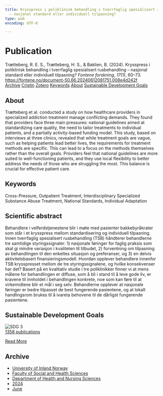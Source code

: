 ```yaml
---
title: Krysspress i poliklinisk behandling i tverrfaglig spesialisert rusbehandling
  – nasjonal standard eller individuell tilpasning?
type: pub
encoding: UTF-8

---
```

<h1>Publication</h1>
<article id="csl-bib-container-VZ3M8GCI" class="csl-bib-container">
  <div class="csl-bib-body"> <div class="csl-entry">Trætteberg, R. E. S., Trætteberg, H. S., &#38; Baklien, B. (2024). Krysspress i poliklinisk behandling i tverrfaglig spesialisert rusbehandling – nasjonal standard eller individuell tilpasning? <i>Fontene forskning</i>, <i>17</i>(1), 60–73. <a href="https://fontene.no/document-50.66.20240612081751.008e4d242f">https://fontene.no/document-50.66.20240612081751.008e4d242f</a></div> </div>
  <div class="csl-bib-buttons">
    <a href="#taxonomy-article-VZ3M8GCI" alt="archive" class="csl-bib-button">Archive</a>
    <a href="https://app.cristin.no/results/show.jsf?id=2274203" alt="Cristin" class="csl-bib-button">Cristin</a>
    <a href="http://zotero.org/groups/5881554/items/VZ3M8GCI" alt="Zotero" class="csl-bib-button">Zotero</a>
    <a href="#keywords-article-VZ3M8GCI" alt="keywords" class="csl-bib-button">Keywords</a>
    <a href="#about-article-VZ3M8GCI" alt="about_pub" class="csl-bib-button">About</a>
    <a href="#sdg-article-VZ3M8GCI" alt="sdg" class="csl-bib-button">Sustainable Development Goals</a>
  </div>
  <div id="csl-bib-meta-container-VZ3M8GCI"></div>
</article>
<div id="csl-bib-meta-VZ3M8GCI" class="csl-bib-meta">
  <article id="about-article-VZ3M8GCI" class="about_pub-article">
    <h1>About</h1>
    Trætteberg et al. conducted a study on how healthcare providers in specialized addiction treatment manage conflicting demands. They found that providers face three main pressures: national guidelines aimed at standardizing care quality, the need to tailor treatments to individual patients, and a partially activity-based funding model. This study, based on interviews at three clinics, revealed that while treatment goals are vague, such as helping patients lead better lives, the requirements for treatment methods are specific. This can lead to a focus on the methods themselves rather than the overall goals. Providers feel that national guidelines are more suited to well-functioning patients, and they use local flexibility to better address the needs of those who are struggling the most. This balance is crucial for effective patient care.
  </article>
  <article id="keywords-article-VZ3M8GCI" class="keywords-article">
    <h1>Keywords</h1>
    Cross-Pressure, Outpatient Treatment, Interdisciplinary Specialized Substance Abuse Treatment, National Standards, Individual Adaptation
  </article>
  <article id="abstract-article-VZ3M8GCI" class="abstract-article">
    <h1>Scientific abstract</h1>
    Behandlere i velferdstjenestene blir i møte med pasienter bakkebyråkrater som står i et krysspress mellom standardisering og individuell tilpasning. Innen tverrfaglig spesialisert rusbehandling (TSB) håndterer behandlerne tre samtidige styringssignaler: 1) nasjonale føringer for faglig praksis som skal gi mindre variasjon i kvaliteten til tilbudet, 2) forventning om tilpasning av behandlingen til den enkeltes situasjon og preferanser, og 3) en delvis aktivitetsbasert finansieringsmodell. Hvordan opplever behandlere innenfor TSB krysspresset mellom de tre styringssignalene, og hvilke konsekvenser har det? Basert på en kvalitativ studie i tre poliklinikker finner vi at mens målene for behandlingen er diffuse, som å bli i stand til å leve gode liv, er kravene til innholdet i behandlingen konkrete, noe som kan føre til at virkemidlene blir et mål i seg selv. Behandlerne opplever at nasjonale føringer er bedre tilpasset de best fungerende pasientene, og at lokalt handlingsrom brukes til å ivareta behovene til de dårligst fungerende pasientene.
  </article>
  <article id="sdg-article-VZ3M8GCI" class="sdg-article">
    <h1>Sustainable Development Goals</h1>
    <div class="sdg-container"><div id="sdg3" class="sdg">
        <img src="{{< params subfolder >}}images/sdg/sdg03_en.png" class="image" alt="SDG 3">
        <div class="sdg-overlay">
          <a href="{{< params subfolder >}}en/archive/?sdg=3#archive" class="sdg-publication-count"><span>1358</span> publications</a>
          <p><a href="https://sdgs.un.org/goals/goal3" class="sdg-read-more">Read More</a></p>
        </div>
      </div></div>
  </article>
  <article id="taxonomy-article-VZ3M8GCI" class="taxonomy-article">
    <h1>Archive</h1>
    <ul>
      <li><a href="{{< params subfolder >}}en/archive/?key=3DCRN523">University of Inland Norway</a></li>
      <li><a href="{{< params subfolder >}}en/archive/?key=IDKFS3MX">Faculty of Social and Health Sciences</a></li>
      <li><a href="{{< params subfolder >}}en/archive/?key=GTV4ECMZ">Department of Health and Nursing Sciences</a></li>
      <li><a href="{{< params subfolder >}}en/archive/?key=KNN5LNR7">2024</a></li>
      <li><a href="{{< params subfolder >}}en/archive/?key=9UJ2W72U">June</a></li>
    </ul>
  </article>
</div>
